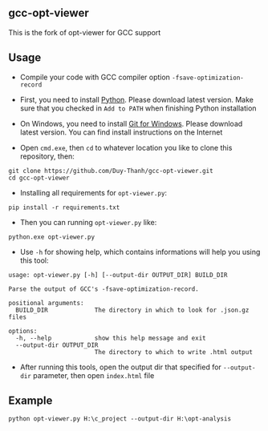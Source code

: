 ## gcc-opt-viewer

This is the fork of opt-viewer for GCC support

## Usage

- Compile your code with GCC compiler option `-fsave-optimization-record`

- First, you need to install [Python](https://www.python.org/). Please download latest version. Make sure that you checked in `Add to PATH` when finishing Python installation

- On Windows, you need to install [Git for Windows](https://gitforwindows.org/). Please download latest version. You can find install instructions on the Internet

- Open `cmd.exe`, then `cd` to whatever location you like to clone this repository, then:

```
git clone https://github.com/Duy-Thanh/gcc-opt-viewer.git
cd gcc-opt-viewer
```

- Installing all requirements for `opt-viewer.py`:
```
pip install -r requirements.txt
```

- Then you can running `opt-viewer.py` like:

```
python.exe opt-viewer.py
```

- Use `-h` for showing help, which contains informations will help you using this tool:
```
usage: opt-viewer.py [-h] [--output-dir OUTPUT_DIR] BUILD_DIR

Parse the output of GCC's -fsave-optimization-record.

positional arguments:
  BUILD_DIR             The directory in which to look for .json.gz files

options:
  -h, --help            show this help message and exit
  --output-dir OUTPUT_DIR
                        The directory to which to write .html output
```

- After running this tools, open the output dir that specified for `--output-dir` parameter, then open `index.html` file

## Example
```
python opt-viewer.py H:\c_project --output-dir H:\opt-analysis
```
